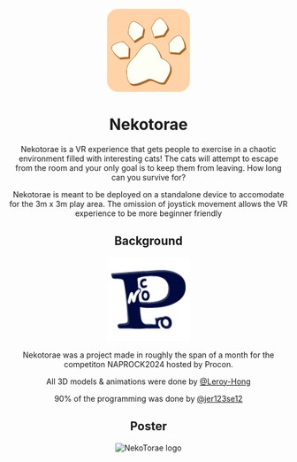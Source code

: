 <!-- markdownlint-disable-next-line -->
<p align="center">
  <img width="150" height="150" src="docs/AppIcon.png" alt="NekoTorae logo"/>
</p>

<h1 align="center">Nekotorae</h1>


<div align="center"/>

Nekotorae is a VR experience that gets people to exercise in a chaotic environment filled with interesting cats! The cats will attempt to escape from the room and your only goal is to keep them from leaving. How long can you survive for?

Nekotorae is meant to be deployed on a standalone device to accomodate for the 3m x 3m play area. The omission of joystick movement allows the VR experience to be more beginner friendly

## Background
<p align="center">
  <img width="150" height="150" src="docs/procon.png" alt="NekoTorae logo"/>
</p>
Nekotorae was a project made in roughly the span of a month for the competiton NAPROCK2024 hosted by Procon. 

All 3D models & animations were done by [@Leroy-Hong](https://www.github.com/Leroy-Hong)

90% of the programming was done by [@jer123se12](https://github.com/jer123se12)

## Poster
<img src="docs/NekotoraePoster.png" alt="NekoTorae logo"/>